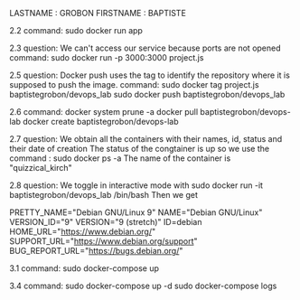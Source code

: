 LASTNAME : GROBON
FIRSTNAME : BAPTISTE

2.2
command: sudo docker run app

2.3
question: We can't access our service because ports are not opened
command: sudo docker run -p 3000:3000 project.js

2.5
question: Docker push uses the tag to identify the repository where it is supposed to push the image.
command: sudo docker tag project.js baptistegrobon/devops_lab
sudo docker push baptistegrobon/devops_lab

2.6
command:
docker system prune -a
docker pull baptistegrobon/devops-lab
docker create baptistegrobon/devops-lab

2.7
question: We obtain all the containers with their names, id, status and their date of creation
The status of the congtainer is up so we use the command : sudo docker ps -a
The name of the container is "quizzical_kirch"

2.8
question: We toggle in interactive mode with sudo docker run -it baptistegrobon/devops_lab /bin/bash
Then we get

PRETTY_NAME="Debian GNU/Linux 9"
NAME="Debian GNU/Linux"
VERSION_ID="9"
VERSION="9 (stretch)"
ID=debian
HOME_URL="https://www.debian.org/"
SUPPORT_URL="https://www.debian.org/support"
BUG_REPORT_URL="https://bugs.debian.org/"

3.1
command: sudo docker-compose up

3.4
command: sudo docker-compose up -d
sudo docker-compose logs
